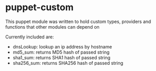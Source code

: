 # puppet-custom

This puppet module was written to hold custom types, providers and functions that other modules can depend on

Currently included are:
* dnsLookup: lookup an ip address by hostname
* md5_sum: returns MD5 hash of passed string
* sha1_sum: returns SHA1 hash of passed string
* sha256_sum: returns SHA256 hash of passed string

